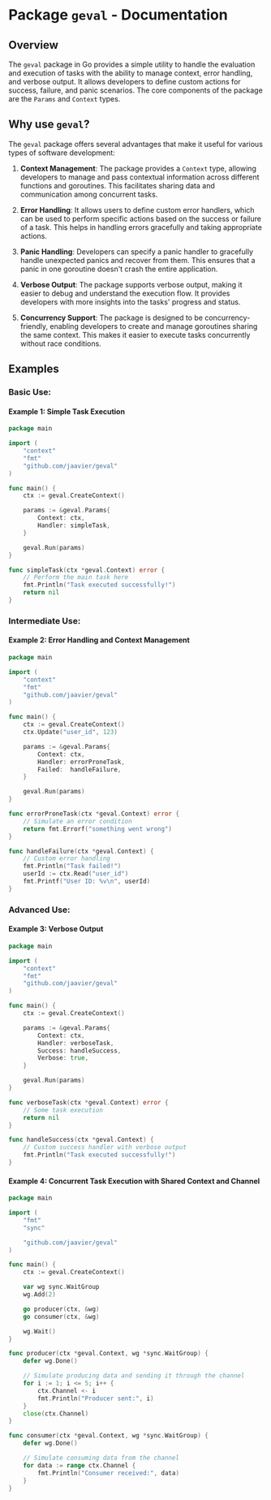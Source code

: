 # Package `geval` - Documentation

## Overview

The `geval` package in Go provides a simple utility to handle the evaluation and execution of tasks with the ability to manage context, error handling, and verbose output. It allows developers to define custom actions for success, failure, and panic scenarios. The core components of the package are the `Params` and `Context` types.

## Why use `geval`?

The `geval` package offers several advantages that make it useful for various types of software development:

1. **Context Management**: The package provides a `Context` type, allowing developers to manage and pass contextual information across different functions and goroutines. This facilitates sharing data and communication among concurrent tasks.

2. **Error Handling**: It allows users to define custom error handlers, which can be used to perform specific actions based on the success or failure of a task. This helps in handling errors gracefully and taking appropriate actions.

3. **Panic Handling**: Developers can specify a panic handler to gracefully handle unexpected panics and recover from them. This ensures that a panic in one goroutine doesn't crash the entire application.

4. **Verbose Output**: The package supports verbose output, making it easier to debug and understand the execution flow. It provides developers with more insights into the tasks' progress and status.

5. **Concurrency Support**: The package is designed to be concurrency-friendly, enabling developers to create and manage goroutines sharing the same context. This makes it easier to execute tasks concurrently without race conditions.

## Examples

### Basic Use:

#### Example 1: Simple Task Execution

```go
package main

import (
	"context"
	"fmt"
	"github.com/jaavier/geval"
)

func main() {
	ctx := geval.CreateContext()

	params := &geval.Params{
		Context: ctx,
		Handler: simpleTask,
	}

	geval.Run(params)
}

func simpleTask(ctx *geval.Context) error {
	// Perform the main task here
	fmt.Println("Task executed successfully!")
	return nil
}
```

### Intermediate Use:

#### Example 2: Error Handling and Context Management

```go
package main

import (
	"context"
	"fmt"
	"github.com/jaavier/geval"
)

func main() {
	ctx := geval.CreateContext()
	ctx.Update("user_id", 123)

	params := &geval.Params{
		Context: ctx,
		Handler: errorProneTask,
		Failed:  handleFailure,
	}

	geval.Run(params)
}

func errorProneTask(ctx *geval.Context) error {
	// Simulate an error condition
	return fmt.Errorf("something went wrong")
}

func handleFailure(ctx *geval.Context) {
	// Custom error handling
	fmt.Println("Task failed!")
	userId := ctx.Read("user_id")
	fmt.Printf("User ID: %v\n", userId)
}
```

### Advanced Use:

#### Example 3: Verbose Output

```go
package main

import (
	"context"
	"fmt"
	"github.com/jaavier/geval"
)

func main() {
	ctx := geval.CreateContext()

	params := &geval.Params{
		Context: ctx,
		Handler: verboseTask,
		Success: handleSuccess,
		Verbose: true,
	}

	geval.Run(params)
}

func verboseTask(ctx *geval.Context) error {
	// Some task execution
	return nil
}

func handleSuccess(ctx *geval.Context) {
	// Custom success handler with verbose output
	fmt.Println("Task executed successfully!")
}
```

#### Example 4: Concurrent Task Execution with Shared Context and Channel

```go
package main

import (
	"fmt"
	"sync"

	"github.com/jaavier/geval"
)

func main() {
	ctx := geval.CreateContext()

	var wg sync.WaitGroup
	wg.Add(2)

	go producer(ctx, &wg)
	go consumer(ctx, &wg)

	wg.Wait()
}

func producer(ctx *geval.Context, wg *sync.WaitGroup) {
	defer wg.Done()

	// Simulate producing data and sending it through the channel
	for i := 1; i <= 5; i++ {
		ctx.Channel <- i
		fmt.Println("Producer sent:", i)
	}
	close(ctx.Channel)
}

func consumer(ctx *geval.Context, wg *sync.WaitGroup) {
	defer wg.Done()

	// Simulate consuming data from the channel
	for data := range ctx.Channel {
		fmt.Println("Consumer received:", data)
	}
}
```
